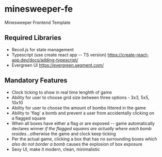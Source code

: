 # minesweeper-fe
Minesweeper Frontend Template

## Required Libraries
- Recoil.js for state management 
- Typescript (use create react app -- TS version) https://create-react-app.dev/docs/adding-typescript/
- Evergreen UI https://evergreen.segment.com/

## Mandatory Features
- Clock ticking to show in real time lenghth of game
- Ability for user to choose grid size between three options - 3x3, 5x5, 10x10
- Ability for user to choose the amount of bombs littered in the game
- Ability to 'flag' a bomb and prevent a user from accidentally clicking on a flagged square 
- When all boxes have either a flag or are exposed -- game automatically declares winner <i>if the flagged squares are actually where each bomb resides</i>...otherwise the game and clock keep ticking 
- Per the actual game, clicking a box that has no surrounding boxes <i>which also do not border a bomb</i> causes the explosion of box exposure
- Sexy UI, make it modern, clean, minimalistic 